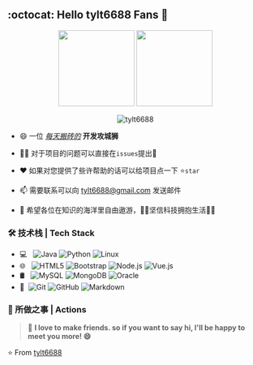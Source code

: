## :octocat: Hello tylt6688 Fans 👋 

<div align="center">
    <img  height="150px" src="https://github-readme-stats.vercel.app/api?username=tylt6688&show_icons=true&count_private=true&hide=prs&theme=default_repocard" />
    <img  height="150px" src="https://github-readme-stats.vercel.app/api/top-langs/?username=tylt6688&layout=compact" /> 
</div>
<p align="center"> 
    <img src="https://komarev.com/ghpvc/?username=tylt6688&label=Profile%20views&color=0e75b6&style=flat" alt="tylt6688" /> 
</p>

- 😄 一位  <u>*每天搬砖的*</u>  **开发攻城狮**

- 👨‍💻 对于项目的问题可以直接在`issues`提出💌 
- ❤ 如果对您提供了些许帮助的话可以给项目点一下 ⭐`star`
- 📫 需要联系可以向 [tylt6688@gmail.com](mailto:tylt6688@gmail.com) 发送邮件
- 🎏 希望各位在知识的海洋里自由遨游，🐱‍🏍坚信科技拥抱生活🙆‍♂️

### 🛠 技术栈 | Tech Stack

- 💻 &#160; ![Java](https://img.shields.io/badge/-Java-333333?style=flat&logo=Java)
![Python](https://img.shields.io/badge/-Python-333333?style=flat&logo=Python)
![Linux](https://img.shields.io/badge/-Linux-333333?style=flat&logo=Linux)
- 🌐 &#160; ![HTML5](https://img.shields.io/badge/-HTML5-333333?style=flat&logo=HTML5)
![Bootstrap](https://img.shields.io/badge/-Bootstrap-333333?style=flat&logo=bootstrap&logoColor=563D7C)
![Node.js](https://img.shields.io/badge/-Node.js-333333?style=flat&logo=node.js)
![Vue.js](https://img.shields.io/badge/-VueJS-333333?style=flat&logo=Vue.js)
- 🛢 &#160; ![MySQL](https://img.shields.io/badge/-MySQL-333333?style=flat&logo=mysql)
![MongoDB](https://img.shields.io/badge/-MongoDB-333333?style=flat&logo=mongodb)
![Oracle](https://img.shields.io/badge/-Oracle-333333?style=flat&logo=Oracle)
- 🔧 &#160;![Git](https://img.shields.io/badge/-Git-333333?style=flat&logo=git)
![GitHub](https://img.shields.io/badge/-GitHub-333333?style=flat&logo=github)
![Markdown](https://img.shields.io/badge/-Markdown-333333?style=flat&logo=markdown)

### 🚀 所做之事 | Actions

> 🤝 **I love to make friends. so if you want to say hi, I'll be happy to meet you more! 😄**

⭐️ From [tylt6688](https://github.com/tylt6688)

